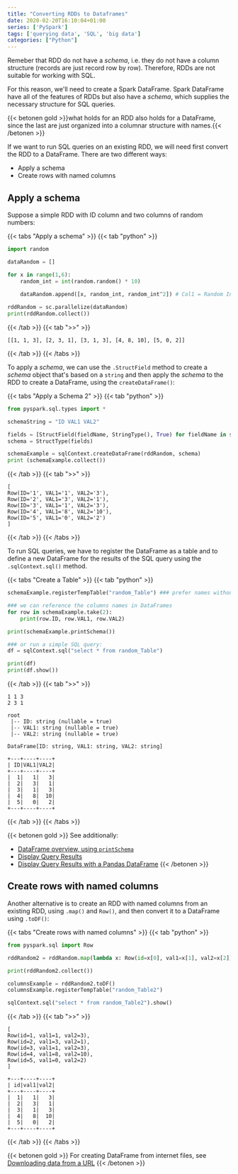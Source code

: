 ```yaml
---
title: "Converting RDDs to Dataframes"
date: 2020-02-20T16:10:04+01:00
series: ['PySpark']
tags: ['querying data', 'SQL', 'big data']
categories: ["Python"]
---
```


Remeber that RDD do not have a _schema_, i.e. they do not have a column structure (records are just record row by row). Therefore, RDDs are not suitable for working with SQL. 

For this reason, we'll need to create a Spark DataFrame. Spark DataFrame have all of the features of RDDs but also have a _schema_, which supplies the necessary structure for SQL queries.

{{< betonen gold >}}what holds for an RDD also holds for a DataFrame, since the last are just organized into a columnar structure with names.{{< /betonen >}}

If we want to run SQL queries on an existing RDD, we will need first convert the RDD to a DataFrame. There are two different ways:

- Apply a schema
- Create rows with named columns

## Apply a schema

Suppose a simple RDD with ID column and two columns of random numbers:

{{< tabs "Apply a schema" >}}
{{< tab "python" >}}
```python
import random

dataRandom = []

for x in range(1,6):
    random_int = int(random.random() * 10)
    
    dataRandom.append([x, random_int, random_int^2]) # Col1 = Random Int | Col2 = squared Random Int

rddRandom = sc.parallelize(dataRandom)
print(rddRandom.collect())
``` 
{{< /tab >}}
{{< tab ">>" >}}
```
[[1, 1, 3], [2, 3, 1], [3, 1, 3], [4, 8, 10], [5, 0, 2]]
```
{{< /tab >}}
{{< /tabs >}}

To apply a _schema_, we can use the `.StructField` method to create a _schema_ object that's based on a `string` and then apply the _schema_ to the RDD to create a DataFrame, using the `createDataFrame()`:

{{< tabs "Apply a Schema 2" >}}
{{< tab "python" >}}
```python
from pyspark.sql.types import *

schemaString = "ID VAL1 VAL2"

fields = [StructField(fieldName, StringType(), True) for fieldName in schemaString.split()]
schema = StructType(fields)

schemaExample = sqlContext.createDataFrame(rddRandom, schema)
print (schemaExample.collect())
``` 
{{< /tab >}}
{{< tab ">>" >}}
```
[
Row(ID='1', VAL1='1', VAL2='3'), 
Row(ID='2', VAL1='3', VAL2='1'), 
Row(ID='3', VAL1='1', VAL2='3'), 
Row(ID='4', VAL1='8', VAL2='10'), 
Row(ID='5', VAL1='0', VAL2='2')
]
```
{{< /tab >}}
{{< /tabs >}}

To run SQL queries, we have to register the DataFrame as a table and to define a new DataFrame for the results of the SQL query using the `.sqlContext.sql()` method.

{{< tabs "Create a Table" >}}
{{< tab "python" >}}
```python
schemaExample.registerTempTable("random_Table") ### prefer names without space; use underscore if necessary

### we can reference the columns names in DataFrames
for row in schemaExample.take(2):
    print(row.ID, row.VAL1, row.VAL2)

print(schemaExample.printSchema())

### or run a simple SQL query:
df = sqlContext.sql("select * from random_Table")

print(df)
print(df.show())
``` 
{{< /tab >}}
{{< tab ">>" >}}
```
1 1 3
2 3 1

root
 |-- ID: string (nullable = true)
 |-- VAL1: string (nullable = true)
 |-- VAL2: string (nullable = true)

DataFrame[ID: string, VAL1: string, VAL2: string]

+---+----+----+
| ID|VAL1|VAL2|
+---+----+----+
|  1|   1|   3|
|  2|   3|   1|
|  3|   1|   3|
|  4|   8|  10|
|  5|   0|   2|
+---+----+----+ 
```
{{< /tab >}}
{{< /tabs >}}

{{< betonen gold >}}
See additionally: 
 - [DataFrame overview, using `printSchema`](/posts/python/dataframe-overview-printschema)
 - [Display Query Results](/posts/python/display-query-results)
 - [Display Query Results with a Pandas DataFrame](/posts/python/display-query-results-with-a-pandas-dataframe) 
{{< /betonen >}}


## Create rows with named columns

Another alternative is to create an RDD with named columns from an existing RDD, using `.map()`  and `Row()`, and then convert it to a DataFrame using `.toDF()`:

{{< tabs "Create rows with named columns" >}}
{{< tab "python" >}}
```python
from pyspark.sql import Row

rddRandom2 = rddRandom.map(lambda x: Row(id=x[0], val1=x[1], val2=x[2]))

print(rddRandom2.collect())

columnsExample = rddRandom2.toDF()
columnsExample.registerTempTable("random_Table2")

sqlContext.sql("select * from random_Table2").show()
``` 
{{< /tab >}}
{{< tab ">>" >}}
```
[
Row(id=1, val1=1, val2=3), 
Row(id=2, val1=3, val2=1), 
Row(id=3, val1=1, val2=3), 
Row(id=4, val1=8, val2=10), 
Row(id=5, val1=0, val2=2)
]

+---+----+----+
| id|val1|val2|
+---+----+----+
|  1|   1|   3|
|  2|   3|   1|
|  3|   1|   3|
|  4|   8|  10|
|  5|   0|   2|
+---+----+----+ 

```
{{< /tab >}}
{{< /tabs >}}

{{< betonen gold >}}
For creating DataFrame from internet files, see [Downloading data from a URL](/posts/python/download-data-and-read-in-pyspark-sql)
{{< /betonen >}}